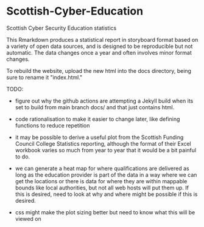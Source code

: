 # Scottish-Cyber-Education

Scottish Cyber Security Education statistics

This Rmarkdown produces a statistical report in storyboard format based on a variety of open data sources, and is designed to be reproducible but not automatic.  The data changes once a year and often involves minor format changes.

To rebuild the website, upload the new html into the docs directory, being sure to rename it "index.html."  

TODO:

- figure out why the github actions are attempting a Jekyll build when its set to build from main branch docs/ and that just contains html.

- code rationalisation to make it easier to change later, like defining functions to reduce repetition

- it may be possible to derive a useful plot from the Scottish Funding Council College Statistics reporting, although the format of their Excel workbook varies so much from year to year that it would be a bit painful to do.

- we can generate a heat map for where qualifications are delivered as long as the education provider is part of the data in a way where we can get the locations or there is data for where they are within mappable bounds like local authorities, but not all web hosts will put them up.  If this is desired, need to look at why and where might be possible if this is desired.

- css might make the plot sizing better but need to know what this will be viewed on


